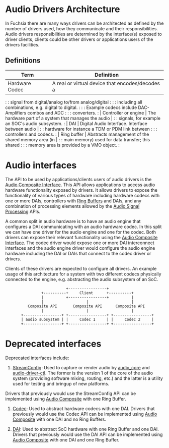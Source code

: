 # Audio Drivers Architecture

In Fuchsia there are many ways drivers can be architected as defined by the
number of drivers used, how they communicate and their responsibilities. Audio
drivers responsibilities are determined by the interface(s) exposed to driver
clients, clients could be other drivers or applications users of the drivers
facilities.

## Definitions

| Term                 | Definition                                           |
| -------------------- | ---------------------------------------------------- |
| Hardware Codec       | A real or virtual device that encodes/decodes a      |
:                      : signal from digital/analog to/from analog/digital    :
:                      : including all combinations, e.g. digital to digital. :
:                      : Example codecs include DAC-Amplifiers combos and ADC :
:                      : converters.                                          :
| Controller or engine | The hardware part of a system that manages the audio |
:                      : signals, for example an SOC's audio subsystem.       :
| DAI                  | Digital Audio Interface. Interface between audio     |
:                      : hardware for instance a TDM or PDM link between      :
:                      : controllers and codecs.                              :
| Ring buffer          | Abstracts management of the shared memory area (in   |
:                      : main memory) used for data transfer; this shared     :
:                      : memory area is provided by a VMO object.             :

# Audio interfaces

The API to be used by applications/clients users of audio drivers is the
[Audio Composite Interface](composite.md). This API allows applications to
access audio hardware functionality exposed by drivers. It allows drivers to
expose the functionality of various types of hardware including hardware codecs
with one or more DAIs, controllers with
[Ring Buffers](/sdk/fidl/fuchsia.hardware.audio/ring_buffer.fidl) and DAIs, and
any combination of processing elements allowed by the
[Audio Signal Processing](signal-processing.md) APIs.

A common split in audio hardware is to have an audio engine that configures a
DAI communicating with an audio hardware codec. In this split we can have
one driver for the audio engine and one for the codec. Both drivers can expose
their relevant functionality using the [Audio Composite Interface](composite.md).
The codec driver would expose one or more DAI interconnect interfaces and the
audio engine driver would configure the audio engine hardware including the DAI
or DAIs that connect to the codec driver or drivers.

Clients of these drivers are expected to configure all drivers. An example
usage of this architecture for a system with two different codecs physically
connected to the engine, e.g. abstracting the audio subsystem of an SoC.

```
                           +-----------------+
                +----------+     Client      +----------+
                |          +-----------------+          |
                |                   |                   |
          Composite API       Composite API      Composite API
                |                   |                   |
       +-----------------+ +-----------------+ +-----------------+
       | audio subsystem | |     Codec 1     | |     Codec 2     |
       +-----------------+ +-----------------+ +-----------------+
```
# Deprecated interfaces

Deprecated interfaces include:

1. [StreamConfig](/sdk/fidl/fuchsia.hardware.audio/stream_config.fidl):
Used to capture or render audio by
[audio_core](/src/media/audio/audio_core/v1/README.md) and
[audio-driver-ctl](/src/media/audio/tools/audio-driver-ctl). The former is the
version 1 of the core of the audio system (providing software mixing, routing,
etc.) and the latter is a utility used for testing and bringup of new platforms.

Drivers that previously would use the StreamConfig API can be implemented using
[Audio Composite](composite.md) with one Ring Buffer.

1. [Codec](/sdk/fidl/fuchsia.hardware.audio/codec.fidl): Used to abstract
hardware codecs with one DAI. Drivers that previously would use the Codec API
can be implemented using
[Audio Composite](composite.md) with one DAI and no Ring Buffers.

1. [DAI](/sdk/fidl/fuchsia.hardware.audio/dai.fidl): Used to abstract SoC
hardware with one Ring Buffer and one DAI. Drivers that previously would use the
DAI API can be implemented using
[Audio Composite](composite.md) with one DAI and one Ring Buffer.


